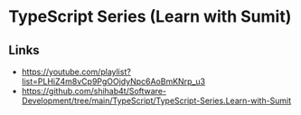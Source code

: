 # TypeScript Series (Learn with Sumit)

## Links

- https://youtube.com/playlist?list=PLHiZ4m8vCp9PgOOjdyNpc6AoBmKNrp_u3
- https://github.com/shihab4t/Software-Development/tree/main/TypeScript/TypeScript-Series.Learn-with-Sumit
